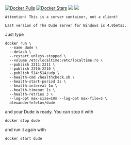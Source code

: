 [![Docker Pulls](https://img.shields.io/docker/pulls/alexanderfefelov/dude.svg)](https://hub.docker.com/r/alexanderfefelov/dude)
[![Docker Stars](https://img.shields.io/docker/stars/alexanderfefelov/dude.svg)](https://hub.docker.com/r/alexanderfefelov/dude)
[![](https://images.microbadger.com/badges/version/alexanderfefelov/dude.svg)](https://microbadger.com/images/alexanderfefelov/dude)
[![](https://images.microbadger.com/badges/image/alexanderfefelov/dude.svg)](https://microbadger.com/images/alexanderfefelov/dude)

```
Attention! This is a server container, not a client!

Last version of The Dude server for Windows is 4.0beta3.

```

Just type

    docker run \
      --name dude \
      --detach \
      --restart unless-stopped \
      --volume /etc/localtime:/etc/localtime:ro \
      --publish 2211:2211 \
      --publish 2210:2210 \
      --publish 514:514/udp \
      --health-cmd /healthcheck.sh \
      --health-start-period 3s \
      --health-interval 1m \
      --health-timeout 1s \
      --health-retries 3 \
      --log-opt max-size=10m --log-opt max-file=5 \
      alexanderfefelov/dude

and your Dude is ready. You can stop it with

    docker stop dude

and run it again with

    docker start dude
